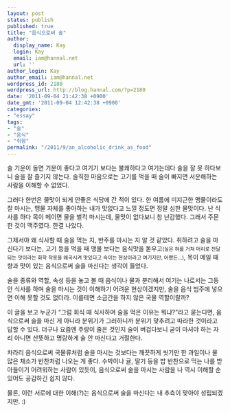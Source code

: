 ```yaml
---
layout: post
status: publish
published: true
title: "음식으로써 술"
author:
  display_name: Kay
  login: Kay
  email: iam@hannal.net
  url: ''
author_login: Kay
author_email: iam@hannal.net
wordpress_id: 2180
wordpress_url: http://blog.hannal.com/?p=2180
date: '2011-09-04 21:42:38 +0900'
date_gmt: '2011-09-04 12:42:38 +0900'
categories:
- "essay"
tags:
- "술"
- "음식"
- "취향"
permalink: "/2011/9/an_alcoholic_drink_as_food"
---
```

<p>술 기운이 돌면 기분이 좋다고 여기기 보다는 불쾌하다고 여기는데다 술을 잘 못 하다보니 술을 잘 즐기지 않는다. 솔직한 마음으로는 고기를 먹을 때 술이 빠지면 서운해하는 사람을 이해할 수 없었다.</p>
<p>그러다 한번은 물맛이 되게 안좋은 식당에 간 적이 있다. 한 여름에 미지근한 맹물이라도 잘 마시는, 맹물 자체를 좋아하는 내가 맛없다고 느낄 정도면 정말 심한 물맛이다. 난 식사를 하다 목이 메이면 물을 벌컥 마시는데, 물맛이 없다보니 참 난감했다. 그래서 주문한 것이 맥주였다. 한결 나았다.</p>
<p>그제서야 왜 식사할 때 술을 먹는 지, 반주를 마시는 지 알 것 같았다. 취하려고 술을 마신다기 보다는, 고기 등을 먹을 때 맹물 보다는 음식맛을 돋우고<small>(실은 혀를 거쳐 머리로 전달되는 맛이라는 화학 작용을 왜곡시켜 맛있다고 속이는 현상이라고 여기지만, 어쨌든...)</small>, 목이 메일 때 향과 맛이 있는 음식으로써 술을 마신다는 생각이 들었다.</p>
<p>술을 종류와 역할, 속성 등을 놓고 볼 때 음식이나 물과 분리해서 여기는 나로서는 그동안 식사를 하며 술을 마시는 것이 이해하기 어려운 현상이겠지만, 술을 음식 범주에 넣으면 이해 못할 것도 없더라. 이를테면 소금간을 하지 않은 국물 역할이랄까?</p>
<p>이 글을 보고 누군가 “그럼 회식 때 식사하며 술을 먹은 이유는 뭐냐?”라고 묻는다면, 음식으로써 술을 마신 게 아니라 분위기가 그러하니까 분위기 맞추려고 따라한 것이라고 답할 수 있다. 더구나 요즘엔 주량이 줄은 것인지 술이 버겁다보니 굳이 마셔야 하는 자리 아니면 산뜻하고 명랑하게 술 안 마신다고 거절한다.</p>
<p>차라리 음식으로써 국물류처럼 술을 마시는 것보다는 깨끗하게 씻기만 한 과일이나 물 많은 채소가 반찬처럼 나오는 게 좋다. 수박이나 귤, 딸기 등을 밥 반찬으로 먹는 나를 받아들이기 어려워하는 사람이 있듯이, 음식으로써 술을 마시는 사람을 나 역시 이해할 순 있어도 공감하긴 쉽지 않다.</p>
<p>물론, 이런 서로에 대한 이해(?)는 음식으로써 술을 마신다는 내 추측이 맞아야 성립되겠지만. :)</p>
